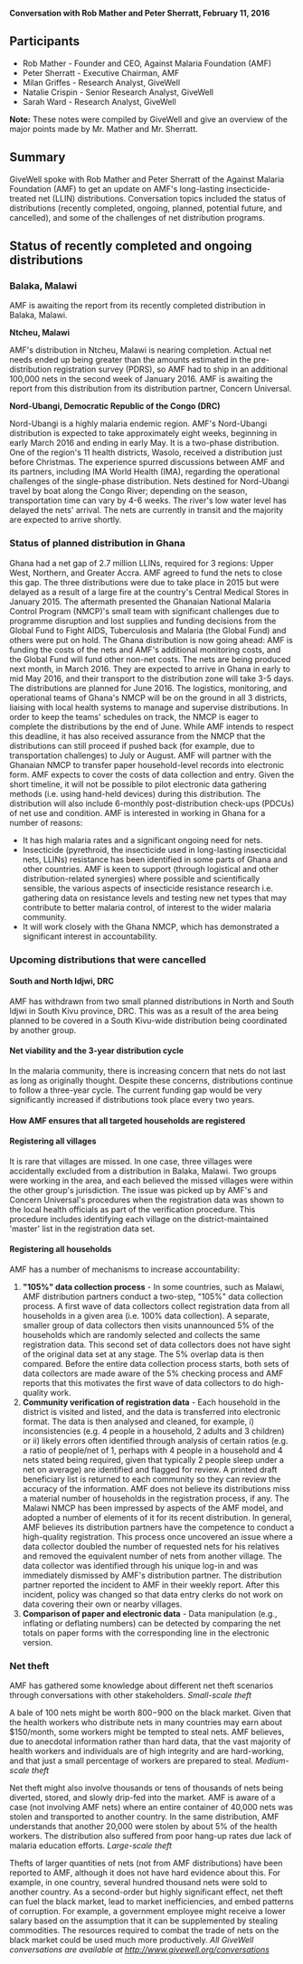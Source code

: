**Conversation with Rob Mather and Peter Sherratt, February 11, 2016**

## Participants

* Rob Mather - Founder and CEO, Against Malaria Foundation (AMF)
* Peter Sherratt - Executive Chairman, AMF
* Milan Griffes - Research Analyst, GiveWell
* Natalie Crispin - Senior Research Analyst, GiveWell
* Sarah Ward - Research Analyst, GiveWell

**Note:** These notes were compiled by GiveWell and give an overview of the major points made by Mr. Mather and Mr. Sherratt. 

## Summary

GiveWell spoke with Rob Mather and Peter Sherratt of the Against Malaria Foundation (AMF) to get an update on AMF's long-lasting insecticide-treated net (LLIN) distributions. Conversation topics included the status of distributions (recently completed, ongoing, planned, potential future, and cancelled), and some of the challenges of net distribution programs. 

## Status of recently completed and ongoing distributions

### Balaka, Malawi

AMF is awaiting the report from its recently completed distribution in Balaka, Malawi. 

**Ntcheu, Malawi**

AMF's distribution in Ntcheu, Malawi is nearing completion. Actual net needs ended up being greater than the amounts estimated in the pre-distribution registration survey (PDRS), so AMF had to ship in an additional 100,000 nets in the second week of January 2016. AMF is awaiting the report from this distribution from its distribution partner, Concern Universal. 

**Nord-Ubangi, Democratic Republic of the Congo (DRC)**

Nord-Ubangi is a highly malaria endemic region. AMF's Nord-Ubangi distribution is expected to take approximately eight weeks, beginning in early March 2016 and ending in early May. It is a two-phase distribution. One of the region's 11 health districts, Wasolo, received a distribution just before Christmas. The experience spurred discussions between AMF and its partners, including IMA World Health (IMA), regarding the operational challenges of the single-phase distribution. Nets destined for Nord-Ubangi travel by boat along the Congo River; depending on the season, transportation time can vary by 4-6 weeks. The river's low water level has delayed the nets' arrival. The nets are currently in transit and the majority are expected to arrive shortly. 

### Status of planned distribution in Ghana

Ghana had a net gap of 2.7 million LLINs, required for 3 regions: Upper West, Northern, and Greater Accra. AMF agreed to fund the nets to close this gap. The three distributions were due to take place in 2015 but were delayed as a result of a large fire at the country's Central Medical Stores in January 2015. The aftermath presented the Ghanaian National Malaria Control Program (NMCP)'s small team with significant challenges due to programme disruption and lost supplies and funding decisions from the Global Fund to Fight AIDS, Tuberculosis and Malaria (the Global Fund) and others were put on hold. The Ghana distribution is now going ahead: AMF is funding the costs of the nets and AMF's additional monitoring costs, and the Global Fund will fund other non-net costs. The nets are being produced next month, in March 2016. They are expected to arrive in Ghana in early to mid May 2016, and their transport to the distribution zone will take 3-5 days. The distributions are planned for June 2016. The logistics, monitoring, and operational teams of Ghana's NMCP will be on the ground in all 3 districts, liaising with local health systems to manage and supervise distributions. In order to keep the teams' schedules on track, the NMCP is eager to complete the distributions by the end of June. While AMF intends to respect this deadline, it has also received assurance from the NMCP that the distributions can still proceed if pushed back (for example, due to transportation challenges) to July or August. AMF will partner with the Ghanaian NMCP to transfer paper household-level records into electronic form. AMF expects to cover the costs of data collection and entry. Given the short timeline, it will not be possible to pilot electronic data gathering methods (i.e. using hand-held devices) during this distribution. The distribution will also include 6-monthly post-distribution check-ups (PDCUs) of net use and condition. AMF is interested in working in Ghana for a number of reasons:

* It has high malaria rates and a significant ongoing need for nets.
* Insecticide (pyrethroid, the insecticide used in long-lasting insecticidal nets, LLINs) resistance has been identified in some parts of Ghana and other countries. AMF is keen to support (through logistical and other distribution-related synergies) where possible and scientifically sensible, the various aspects of insecticide resistance research i.e. gathering data on resistance levels and testing new net types that may contribute to better malaria control, of interest to the wider malaria community.
* It will work closely with the Ghana NMCP, which has demonstrated a significant interest in accountability.

### Upcoming distributions that were cancelled

#### South and North Idjwi, DRC

AMF has withdrawn from two small planned distributions in North and South Idjwi in South Kivu province, DRC. This was as a result of the area being planned to be covered in a South Kivu-wide distribution being coordinated by another group.

#### Net viability and the 3-year distribution cycle

In the malaria community, there is increasing concern that nets do not last as long as originally thought. Despite these concerns, distributions continue to follow a three-year cycle. The current funding gap would be very significantly increased if distributions took place every two years.

#### How AMF ensures that all targeted households are registered

#### Registering all villages

It is rare that villages are missed. In one case, three villages were accidentally excluded from a distribution in Balaka, Malawi. Two groups were working in the area, and each believed the missed villages were within the other group's jurisdiction. The issue was picked up by AMF's and Concern Universal's procedures when the registration data was shown to the local health officials as part of the verification procedure. This procedure includes identifying each village on the district-maintained 'master' list in the registration data set.

#### Registering all households

AMF has a number of mechanisms to increase accountability:

1. **"105%" data collection process** - In some countries, such as Malawi, AMF distribution partners conduct a two-step, "105%" data collection process. A first wave of data collectors collect registration data from all households in a given area (i.e. 100% data collection). A separate, smaller group of data collectors then visits unannounced 5% of the households which are randomly selected and collects the same registration data. This second set of data collectors does not have sight of the original data set at any stage. The 5% overlap data is then compared. Before the entire data collection process starts, both sets of data collectors are made aware of the 5% checking process and AMF reports that this motivates the first wave of data collectors to do high-quality work.
2. **Community verification of registration data** - Each household in the district is visited and listed, and the data is transferred into electronic format. The data is then analysed and cleaned, for example, i) inconsistencies (e.g. 4 people in a household, 2 adults and 3 children) or ii) likely errors often identified through analysis of certain ratios (e.g. a ratio of people/net of 1, perhaps with 4 people in a household and 4 nets stated being required, given that typically 2 people sleep under a net on average) are identified and flagged for review. A printed draft beneficiary list is returned to each community so they can review the accuracy of the information. AMF does not believe its distributions miss a material number of households in the registration process, if any. The Malawi NMCP has been impressed by aspects of the AMF model, and adopted a number of elements of it for its recent distribution. In general, AMF believes its distribution partners have the competence to conduct a high-quality registration. This process once uncovered an issue where a data collector doubled the number of requested nets for his relatives and removed the equivalent number of nets from another village. The data collector was identified through his unique log-in and was immediately dismissed by AMF's distribution partner. The distribution partner reported the incident to AMF in their weekly report. After this incident, policy was changed so that data entry clerks do not work on data covering their own or nearby villages.
3. **Comparison of paper and electronic data** - Data manipulation (e.g., inflating or deflating numbers) can be detected by comparing the net totals on paper forms with the corresponding line in the electronic version.

### Net theft

AMF has gathered some knowledge about different net theft scenarios through conversations with other stakeholders. _Small-scale theft_

A bale of 100 nets might be worth $800-$900 on the black market. Given that the health workers who distribute nets in many countries may earn about $150/month, some workers might be tempted to steal nets. AMF believes, due to anecdotal information rather than hard data, that the vast majority of health workers and individuals are of high integrity and are hard-working, and that just a small percentage of workers are prepared to steal. _Medium-scale theft_

Net theft might also involve thousands or tens of thousands of nets being diverted, stored, and slowly drip-fed into the market. AMF is aware of a case (not involving AMF nets) where an entire container of 40,000 nets was stolen and transported to another country. In the same distribution, AMF understands that another 20,000 were stolen by about 5% of the health workers. The distribution also suffered from poor hang-up rates due lack of malaria education efforts. _Large-scale theft_

Thefts of larger quantities of nets (not from AMF distributions) have been reported to AMF, although it does not have hard evidence about this. For example, in one country, several hundred thousand nets were sold to another country. As a second-order but highly significant effect, net theft can fuel the black market, lead to market inefficiencies, and embed patterns of corruption. For example, a government employee might receive a lower salary based on the assumption that it can be supplemented by stealing commodities. The resources required to combat the trade of nets on the black market could be used much more productively. _All GiveWell conversations are available at http://www.givewell.org/conversations_